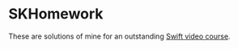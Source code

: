 # SKHomework
These are solutions of mine for an outstanding [Swift video course](https://www.youtube.com/watch?v=WNMFljBCOP8&list=PL6724Ll8v6UhOq6Otjw-rUPFsZVmoCLFm).
